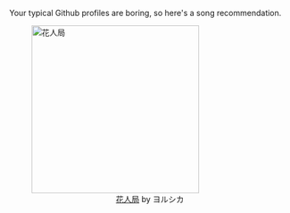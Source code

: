 Your typical Github profiles are boring, so here's a song recommendation.
<figure><img width="300" height="300" src="https://i.scdn.co/image/ab67616d0000b2732794743c6eb13addc2b01420" alt="花人局" /><figcaption align="center"><a href="https://open.spotify.com/track/5nvA0EX0Itao5I6t89A7X2" target="_blank">花人局</a> by ヨルシカ</figcaption></figure>
